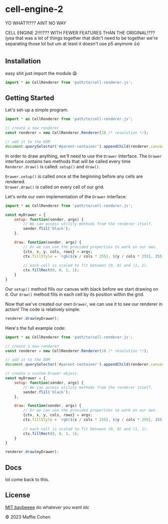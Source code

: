 # cell-engine-2
YO WHAT?!??? AINT NO WAY

CELL ENGINE 2!!!!??? WITH FEWER FEATURES THAN THE ORIGINAL!???
(yea that was a lot of things together that didn't need to be together we're separating those lol but um at least it doesn't use p5 anymore :thumbsup:)

## Installation
easy shit just import the module :weary:
```js
import * as CellRenderer from 'path/to/cell-renderer.js';
```

## Getting Started
Let's set-up a simple program.
```js
import * as CellRenderer from 'path/to/cell-renderer.js';

// create a new renderer
const renderer = new CellRenderer.Renderer(10 /* resolution */);

// add it to the DOM
document.querySelector('#parent-container').appendChild(renderer.canvas);
```

In order to draw anything, we'll need to use the `Drawer` interface. The `Drawer` interface contains two methods that will be called every time `Renderer.draw()` is called: `setup()` and `draw()`. 

`Drawer.setup()` is called once at the beginning before any cells are rendered. <br>
`Drawer.draw()` is called on every cell of our grid.

Let's write our own implementation of the `Drawer` interface:
```js
import * as CellRenderer from 'path/to/cell-renderer.js';

const myDrawer = {
    setup: function(sender, args) {
        // We can access utility methods from the renderer itself.
        sender.flil('black'); 
    },

    draw: function(sender, args) {
        // Or we can use the provided properties to work on our own.
        {ctx, x, y, cols, rows} = args;
        ctx.fillStyle = `rgb(${x / cols * 255}, ${y / cols * 255}, 255)`
        
        // each cell is scaled to fit between (0, 0) and (1, 1).
        ctx.fillRect(0, 0, 1, 1);
    }
}
```

Our `setup()` method fills our canvas with black before we start drawing on it. Our `draw()` method fills in each cell by its position within the grid.


Now that we've created our own `Drawer`, we can use it to see our renderer in action! The code is relatively simple:
```js
renderer.draw(myDrawer);
```

Here's the full example code:
```js
import * as CellRenderer from 'path/to/cell-renderer.js';

// create a new renderer
const renderer = new CellRenderer.Renderer(10 /* resolution */);

// add it to the DOM
document.querySelector('#parent-container').appendChild(renderer.canvas);

// create a custom Drawer object.
const myDrawer = {
    setup: function(sender, args) {
        // We can access utility methods from the renderer itself.
        sender.flil('black'); 
    },

    draw: function(sender, args) {
        // Or we can use the provided properties to work on our own.
        {ctx, x, y, cols, rows} = args;
        ctx.fillStyle = `rgb(${x / cols * 255}, ${y / cols * 255}, 255)`
        
        // each cell is scaled to fit between (0, 0) and (1, 1).
        ctx.fillRect(0, 0, 1, 1);
    }
}

renderer.draw(myDrawer);
```

## Docs
lol come back to this.

## License
[MIT baybeeee](LICENSE) do whatever you want idc

&copy; 2023 Maffie Cohen